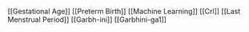 [[Gestational Age]]
[[Preterm Birth]]
[[Machine Learning]]
[[Crl]]
[[Last Menstrual Period]]
[[Garbh-ini]]
[[Garbhini-ga1]]
